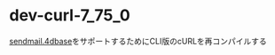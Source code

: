 # dev-curl-7_75_0
[sendmail.4dbase](https://github.com/miyako/4d-component-sendmail)をサポートするためにCLI版のcURLを再コンパイルする
